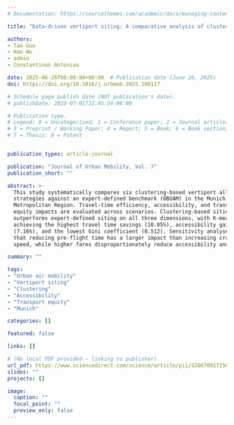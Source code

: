 ```yaml
---
# Documentation: https://sourcethemes.com/academic/docs/managing-content/

title: "Data-driven vertiport siting: A comparative analysis of clustering methods for Urban Air Mobility"

authors:
- Tao Guo
- Hao Wu
- admin
- Constantinos Antoniou

date: 2025-06-26T00:00:00+00:00  # Publication date (June 26, 2025)
doi: https://doi.org/10.1016/j.urbmob.2025.100117

# Schedule page publish date (NOT publication's date).
# publishDate: 2023-07-01T22:45:34-06:00

# Publication type.
# Legend: 0 = Uncategorized; 1 = Conference paper; 2 = Journal article;
# 3 = Preprint / Working Paper; 4 = Report; 5 = Book; 6 = Book section;
# 7 = Thesis; 8 = Patent


publication_types: article-journal

publication: "Journal of Urban Mobility, Vol. 7"
publication_short: ""

abstract: >-
  This study systematically compares six clustering-based vertiport allocation
  strategies against an expert-defined benchmark (OBUAM) in the Munich
  Metropolitan Region. Travel-time efficiency, accessibility, and transport
  equity impacts are evaluated across scenarios. Clustering-based siting
  outperforms expert-defined siting on all three dimensions, with K-means++
  achieving the highest travel time savings (10.05%), accessibility gains
  (7.16%), and the lowest Gini coefficient (0.512). Sensitivity analyses show
  that reducing pre-flight time has a larger impact than increasing cruise
  speed, while higher fares disproportionately reduce accessibility and equity.

summary: ""

tags:
- "Urban air mobility"
- "Vertiport siting"
- "Clustering"
- "Accessibility"
- "Transport equity"
- "Munich"

categories: []

featured: false

links: []

# (No local PDF provided — linking to publisher)
url_pdf: https://www.sciencedirect.com/science/article/pii/S2667091725000196?via%3Dihub
slides: ""
projects: []

image:
  caption: ""
  focal_point: ""
  preview_only: false
---
```

